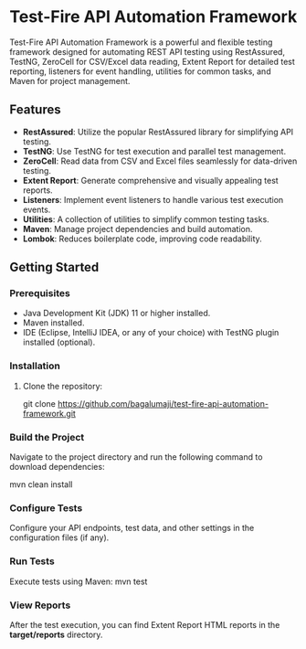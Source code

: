 # Test-Fire API Automation Framework

Test-Fire API Automation Framework is a powerful and flexible testing framework designed for automating REST API testing using RestAssured, TestNG, ZeroCell for CSV/Excel data reading, Extent Report for detailed test reporting, listeners for event handling, utilities for common tasks, and Maven for project management.

## Features

- **RestAssured**: Utilize the popular RestAssured library for simplifying API testing.
- **TestNG**: Use TestNG for test execution and parallel test management.
- **ZeroCell**: Read data from CSV and Excel files seamlessly for data-driven testing.
- **Extent Report**: Generate comprehensive and visually appealing test reports.
- **Listeners**: Implement event listeners to handle various test execution events.
- **Utilities**: A collection of utilities to simplify common testing tasks.
- **Maven**: Manage project dependencies and build automation.
- **Lombok**: Reduces boilerplate code, improving code readability.

## Getting Started

### Prerequisites

- Java Development Kit (JDK) 11 or higher installed.
- Maven installed.
- IDE (Eclipse, IntelliJ IDEA, or any of your choice) with TestNG plugin installed (optional).

### Installation

1. Clone the repository:

   git clone https://github.com/bagalumaji/test-fire-api-automation-framework.git
   

### Build the Project

Navigate to the project directory and run the following command to download dependencies:

   mvn clean install
   

### Configure Tests

   Configure your API endpoints, test data, and other settings in the configuration files (if any).

### Run Tests

   Execute tests using Maven:
   mvn test


### View Reports

   After the test execution, you can find Extent Report HTML reports in the **target/reports** directory.



